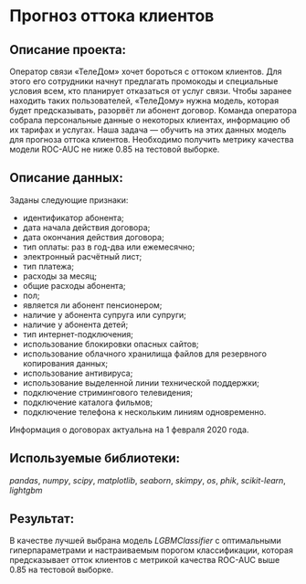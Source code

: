 # Прогноз оттока клиентов

## Описание проекта:
Оператор связи «ТелеДом» хочет бороться с оттоком клиентов. Для этого его сотрудники начнут предлагать промокоды и специальные условия всем, кто планирует отказаться от услуг связи. Чтобы заранее находить таких пользователей, «ТелеДому» нужна модель, которая будет предсказывать, разорвёт ли абонент договор. Команда оператора собрала персональные данные о некоторых клиентах, информацию об их тарифах и услугах. Наша задача — обучить на этих данных модель для прогноза оттока клиентов. Необходимо получить метрику качества модели ROC-AUC не ниже 0.85 на тестовой выборке.

## Описание данных:
Заданы следующие признаки:
  - идентификатор абонента;
  - дата начала действия договора;
  - дата окончания действия договора;
  - тип оплаты: раз в год-два или ежемесячно;
  - электронный расчётный лист;
  - тип платежа;
  - расходы за месяц;
  - общие расходы абонента;
  - пол;
  - является ли абонент пенсионером;
  - наличие у абонента супруга или супруги;
  - наличие у абонента детей;
  - тип интернет-подключения;
  - использование блокировки опасных сайтов;
  - использование облачного хранилища файлов для резервного копирования данных;
  - использование антивируса;
  - использование выделенной линии технической поддержки;
  - подключение стримингового телевидения;
  - подключение каталога фильмов;
  - подключение телефона к нескольким линиям одновременно.

Информация о договорах актуальна на 1 февраля 2020 года.

## Используемые библиотеки:
*pandas*, *numpy*, *scipy*, *matplotlib*, *seaborn*, *skimpy*, *os*, *phik*, *scikit-learn*, *lightgbm*

## Результат:
В качестве лучшей выбрана модель *LGBMClassifier* с оптимальными гиперпараметрами и настраиваемым порогом классификации, которая предсказывает отток клиентов с метрикой качества ROC-AUC выше 0.85 на тестовой выборке.
